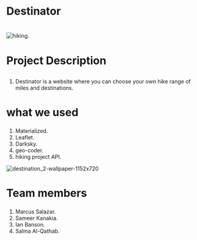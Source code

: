 # Destinator<h1>
![hiking](https://user-images.githubusercontent.com/34350992/41576489-b69b0348-7355-11e8-9c65-ea7fe45afc68.jpg).
# Project Description<h2>
1. Destinator is a website where you can choose your own hike range of miles and destinations.
# what we used<h3>
1. Materialized.
1. Leaflet.
1. Darksky.
1. geo-coder.
1. hiking project API.

![destination_2-wallpaper-1152x720](https://user-images.githubusercontent.com/34350992/41607561-495ad038-73b4-11e8-9e15-f1630136bc75.jpg)
# Team members<h3>
1. Marcus Salazar.
1. Sameer Kanakia.
1. Ian Banson.
1. Salma Al-Qathab.




